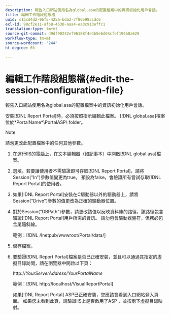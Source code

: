 ```yaml
---
description: 報告入口網站使用名為global.asa的配置檔案中的資訊初始化用戶會話。
title: 編輯工作階段組態檔
uuid: c1bcd4d2-9bf5-425a-bda2-7f805983cdc6
exl-id: 98cf2e11-afb8-4530-aaa4-ea3c913effc1
translation-type: tm+mt
source-git-commit: d9df90242ef96188f4e4b5e6d04cfef196b0a628
workflow-type: tm+mt
source-wordcount: '244'
ht-degree: 6%

---
```


# 編輯工作階段組態檔{#edit-the-session-configuration-file}

報告入口網站使用名為global.asa的配置檔案中的資訊初始化用戶會話。

安裝[!DNL Report Portal]時，必須按照指示編輯此檔案。 [!DNL global.asa]檔案位於\*PortalName*\PortalASP\ folder。

>[!NOTE]
>
>請勿更改此配置檔案中的任何其他參數。

1. 在運行IIS的電腦上，在文本編輯器（如記事本）中開啟[!DNL global.asa]檔案。
1. 選填。若要讓使用者不需驗證即可存取[!DNL Report Portal]，請將Session(&quot;In&quot;)參數值變更為true。 預設為false，會驗證所有嘗試存取[!DNL Report Portal]的使用者。
1. 如果[!DNL Report Portal]安裝在C驅動器以外的驅動器上，請將Session(&quot;Drive&quot;)參數的值更改為正確的驅動器位置。
1. 對於Session(&quot;DBPath&quot;)參數，請更改該值以反映資料庫的路徑，該路徑包含驗證[!DNL Report Portal]用戶所需的資訊。 請勿包含驅動器盤符，但務必包含尾隨斜線。

   範例：[!DNL /Inetpub/wwwroot/Portal/data/]

1. 儲存檔案。
1. 要驗證[!DNL Report Portal]檔案是否已正確安裝，並且可以通過其指定的虛擬目錄訪問，請在瀏覽器中開啟以下頁：

   http://*YourServerAddress*/*YourPortalName*

   範例：[!DNL http://localhost/VisualReportPortal]

   如果[!DNL Report Portal] ASP已正確安裝，您應該會看到入口網站登入頁面。 如果您未看到此頁，請驗證IIS上是否啟用了ASP ，並按兩下虛擬目錄映射。

